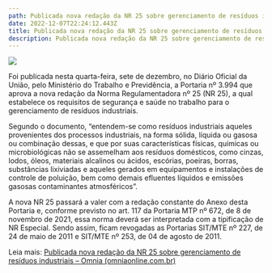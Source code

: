 ```yaml
---
path: Publicada nova redação da NR 25 sobre gerenciamento de resíduos industriais
date: 2022-12-07T22:24:12.443Z
title: Publicada nova redação da NR 25 sobre gerenciamento de resíduos industriais
description: Publicada nova redação da NR 25 sobre gerenciamento de resíduos industriais
---
```

<!--StartFragment-->

![](https://www.omniaonline.com.br/wp-content/uploads/2022/12/Site-LinkedIn-Facebook-2022-12-07T113615.521.png)

Foi publicada nesta quarta-feira, sete de dezembro, no Diário Oficial da União, pelo Ministério do Trabalho e Previdência, a Portaria nº 3.994 que aprova a nova redação da Norma Regulamentadora nº 25 (NR 25), a qual estabelece os requisitos de segurança e saúde no trabalho para o gerenciamento de resíduos industriais.

Segundo o documento, “entendem-se como resíduos industriais aqueles provenientes dos processos industriais, na forma sólida, líquida ou gasosa ou combinação dessas, e que por suas características físicas, químicas ou microbiológicas não se assemelham aos resíduos domésticos, como cinzas, lodos, óleos, materiais alcalinos ou ácidos, escórias, poeiras, borras, substâncias lixiviadas e aqueles gerados em equipamentos e instalações de controle de poluição, bem como demais efluentes líquidos e emissões gasosas contaminantes atmosféricos”.

A nova NR 25 passará a valer com a redação constante do Anexo desta Portaria e, conforme previsto no art. 117 da Portaria MTP nº 672, de 8 de novembro de 2021, essa norma deverá ser interpretada com a tipificação de NR Especial. Sendo assim, ficam revogadas as Portarias SIT/MTE nº 227, de 24 de maio de 2011 e SIT/MTE nº 253, de 04 de agosto de 2011.

Leia mais: [Publicada nova redação da NR 25 sobre gerenciamento de resíduos industriais – Omnia (omniaonline.com.br)](https://www.omniaonline.com.br/publicada-nova-redacao-da-nr-25-sobre-gerenciamento-de-residuos-industriais/)

<!--EndFragment-->